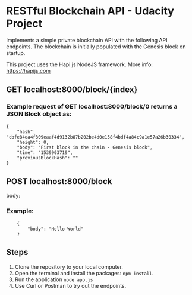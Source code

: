 # RESTful Blockchain API - Udacity Project

Implements a simple private blockchain API with the following API endpoints. The blockchain is initially populated with the Genesis block
on startup.

This project uses the Hapi.js NodeJS framework. More info: https://hapijs.com

## GET localhost:8000/block/{index}

### Example request of GET localhost:8000/block/0 returns a JSON Block object as:

```
{
    "hash": "cbfe84ea4f309eaaf4d9132b87b202be4d0e158f4bdf4a84c9a1e57a26b30334",
    "height": 0,
    "body": "First block in the chain - Genesis block",
    "time": "1539903719",
    "previousBlockHash": ""
}
```

## POST localhost:8000/block

body: <block data string>

### Example: 

```
	{	
		"body": "Hello World"
	}
```

## Steps

1. Clone the repository to your local computer.
2. Open the terminal and install the packages: `npm install`.
4. Run the application `node app.js`
5. Use Curl or Postman to try out the endpoints.
